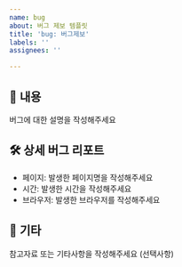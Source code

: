 ```yaml
---
name: bug
about: 버그 제보 템플릿
title: 'bug: 버그제보'
labels: ''
assignees: ''

---
```


## 📝 내용
버그에 대한 설명을 작성해주세요

## 🛠️ 상세 버그 리포트
- 페이지: 발생한 페이지명을 작성해주세요
- 시간: 발생한 시간을 작성해주세요
- 브라우저: 발생한 브라우저를 작성해주세요

## 📌 기타
참고자료 또는 기타사항을 작성해주세요 (선택사항)
